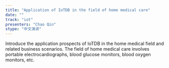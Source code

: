 ```yaml
---
title: "Application of IoTDB in the field of home medical care"
date: "" 
track: "iot"
presenters: "Chao Qin"
stype: "中文演讲"
---
```

Introduce the application prospects of IoTDB in the home medical field and related business scenarios. The field of home medical care involves portable electrocardiographs, blood glucose monitors, blood oxygen monitors, etc.